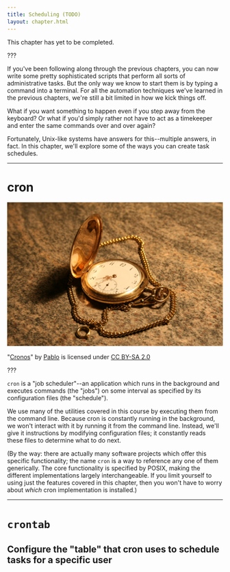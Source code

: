 ```yaml
---
title: Scheduling (TODO)
layout: chapter.html
---
```


This chapter has yet to be completed.

???

If you've been following along through the previous chapters, you can now write
some pretty sophisticated scripts that perform all sorts of administrative
tasks. But the only way we know to start them is by typing a command into a
terminal. For all the automation techniques we've learned in the previous
chapters, we're still a bit limited in how we kick things off.

What if you want something to happen even if you step away from the keyboard?
Or what if you'd simply rather not have to act as a timekeeper and enter the
same commands over and over again?

Fortunately, Unix-like systems have answers for this--multiple answers, in
fact. In this chapter, we'll explore some of the ways you can create task
schedules.

---

# cron

![a pocket watch](pocket-watch.jpg)

"[Cronos](https://www.flickr.com/photos/lordferguson/987040351/)" by
[Pablo](https://www.flickr.com/photos/lordferguson/) is licensed under
[CC BY-SA 2.0](https://creativecommons.org/licenses/by-sa/2.0/)

???

`cron` is a "job scheduler"--an application which runs in the background and
executes commands (the "jobs") on some interval as specified by its
configuration files (the "schedule").

We use many of the utilities covered in this course by executing them from the
command line. Because cron is constantly running in the background, we won't
interact with it by running it from the command line. Instead, we'll give it
instructions by modifying configuration files; it constantly reads these files
to determine what to do next.

(By the way: there are actually many software projects which offer this
specific functionality; the name `cron` is a way to reference any one of them
generically. The core functionality is specified by POSIX, making the different
implementations largely interchangeable. If you limit yourself to using just
the features covered in this chapter, then you won't have to worry about
*which* cron implementation is installed.)

---

# `crontab`

## Configure the "table" that cron uses to schedule tasks for a specific user
